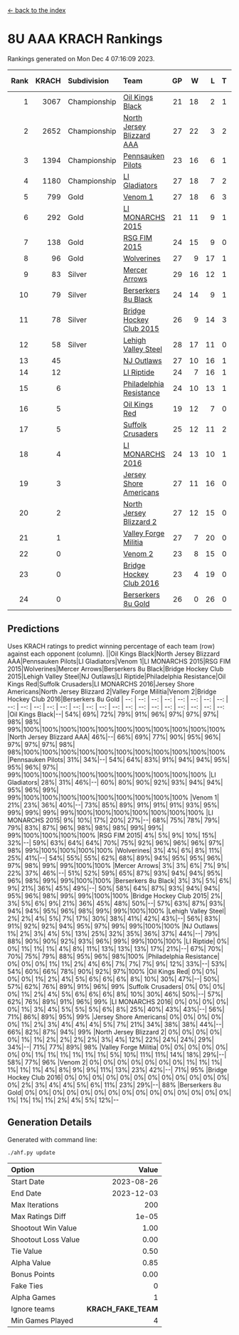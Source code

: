 [<- back to the index](readme.md)
# 8U AAA KRACH Rankings
Rankings generated on Mon Dec  4 07:16:09 2023.

Rank|KRACH|Subdivision|Team|GP|W|L|T|OTW|OTL|SoS|Exp Wins|Win Diff
---:|---:|:---|:---|---:|---:|---:|---:|---:|---:|---:|---:|---:
1|3067|Championship|[Oil Kings Black](https://gamesheetstats.com/seasons/3659/teams/140206/schedule)|21|18|2|1|1|0|526|19.3|-0.0
2|2652|Championship|[North Jersey Blizzard AAA](https://gamesheetstats.com/seasons/3659/teams/140205/schedule)|27|22|3|2|0|0|580|23.8|-0.0
3|1394|Championship|[Pennsauken Pilots](https://gamesheetstats.com/seasons/3659/teams/140208/schedule)|23|16|6|1|0|0|890|17.3|-0.0
4|1180|Championship|[LI Gladiators](https://gamesheetstats.com/seasons/3659/teams/140201/schedule)|27|18|7|2|1|0|944|19.8|-0.0
5|799|Gold|[Venom 1](https://gamesheetstats.com/seasons/3659/teams/140213/schedule)|27|18|6|3|1|1|736|20.3|-0.0
6|292|Gold|[LI MONARCHS 2015](https://gamesheetstats.com/seasons/3659/teams/140198/schedule)|21|11|9|1|0|0|722|12.3|-0.0
7|138|Gold|[RSG FIM 2015](https://gamesheetstats.com/seasons/3659/teams/140210/schedule)|24|15|9|0|0|1|595|15.8|-0.0
8|96|Gold|[Wolverines](https://gamesheetstats.com/seasons/3659/teams/140215/schedule)|27|9|17|1|0|1|948|10.3|-0.0
9|83|Silver|[Mercer Arrows](https://gamesheetstats.com/seasons/3659/teams/140202/schedule)|29|16|12|1|2|1|318|17.3|-0.0
10|79|Silver|[Berserkers 8u Black](https://gamesheetstats.com/seasons/3659/teams/140192/schedule)|24|14|9|1|0|0|352|15.3|-0.0
11|78|Silver|[Bridge Hockey Club 2015](https://gamesheetstats.com/seasons/3659/teams/140194/schedule)|26|9|14|3|1|3|591|11.3|-0.0
12|58|Silver|[Lehigh Valley Steel](https://gamesheetstats.com/seasons/3659/teams/140197/schedule)|28|17|11|0|2|0|414|17.8|-0.0
13|45||[NJ Outlaws](https://gamesheetstats.com/seasons/3659/teams/140203/schedule)|27|10|16|1|1|2|622|11.4|0.0
14|12||[LI Riptide](https://gamesheetstats.com/seasons/3659/teams/140200/schedule)|24|7|16|1|0|0|562|8.4|0.0
15|6||[Philadelphia Resistance](https://gamesheetstats.com/seasons/3659/teams/140209/schedule)|24|10|13|1|0|0|89|11.4|0.0
16|5||[Oil Kings Red](https://gamesheetstats.com/seasons/3659/teams/140207/schedule)|19|12|7|0|0|0|16|12.9|0.0
17|5||[Suffolk Crusaders](https://gamesheetstats.com/seasons/3659/teams/140211/schedule)|25|12|11|2|2|1|71|13.9|0.0
18|4||[LI MONARCHS 2016](https://gamesheetstats.com/seasons/3659/teams/140199/schedule)|24|13|10|1|1|0|17|14.4|0.0
19|3||[Jersey Shore Americans](https://gamesheetstats.com/seasons/3659/teams/140196/schedule)|27|11|16|0|0|2|102|11.9|0.0
20|2||[North Jersey Blizzard 2](https://gamesheetstats.com/seasons/3659/teams/140204/schedule)|27|12|15|0|2|2|16|12.9|0.0
21|1||[Valley Forge Militia](https://gamesheetstats.com/seasons/3659/teams/140212/schedule)|27|7|20|0|0|1|130|7.9|0.0
22|0||[Venom 2](https://gamesheetstats.com/seasons/3659/teams/140214/schedule)|23|8|15|0|1|0|7|8.9|0.0
23|0||[Bridge Hockey Club 2016](https://gamesheetstats.com/seasons/3659/teams/140195/schedule)|23|4|19|0|0|0|11|4.9|0.0
24|0||[Berserkers 8u Gold](https://gamesheetstats.com/seasons/3659/teams/140193/schedule)|26|0|26|0|0|0|8|0.9|0.0

## Predictions
Uses KRACH ratings to predict winning percentage of each team (row) against each opponent (column).
||Oil Kings Black|North Jersey Blizzard AAA|Pennsauken Pilots|LI Gladiators|Venom 1|LI MONARCHS 2015|RSG FIM 2015|Wolverines|Mercer Arrows|Berserkers 8u Black|Bridge Hockey Club 2015|Lehigh Valley Steel|NJ Outlaws|LI Riptide|Philadelphia Resistance|Oil Kings Red|Suffolk Crusaders|LI MONARCHS 2016|Jersey Shore Americans|North Jersey Blizzard 2|Valley Forge Militia|Venom 2|Bridge Hockey Club 2016|Berserkers 8u Gold
| --: | --: | --: | --: | --: | --: | --: | --: | --: | --: | --: | --: | --: | --: | --: | --: | --: | --: | --: | --: | --: | --: | --: | --: | --: 
|Oil Kings Black|--| 54%| 69%| 72%| 79%| 91%| 96%| 97%| 97%| 97%| 98%| 98%| 99%|100%|100%|100%|100%|100%|100%|100%|100%|100%|100%|100%
|North Jersey Blizzard AAA| 46%|--| 66%| 69%| 77%| 90%| 95%| 96%| 97%| 97%| 97%| 98%| 98%|100%|100%|100%|100%|100%|100%|100%|100%|100%|100%|100%
|Pennsauken Pilots| 31%| 34%|--| 54%| 64%| 83%| 91%| 94%| 94%| 95%| 95%| 96%| 97%| 99%|100%|100%|100%|100%|100%|100%|100%|100%|100%|100%
|LI Gladiators| 28%| 31%| 46%|--| 60%| 80%| 90%| 92%| 93%| 94%| 94%| 95%| 96%| 99%| 99%|100%|100%|100%|100%|100%|100%|100%|100%|100%
|Venom 1| 21%| 23%| 36%| 40%|--| 73%| 85%| 89%| 91%| 91%| 91%| 93%| 95%| 99%| 99%| 99%| 99%|100%|100%|100%|100%|100%|100%|100%
|LI MONARCHS 2015|  9%| 10%| 17%| 20%| 27%|--| 68%| 75%| 78%| 79%| 79%| 83%| 87%| 96%| 98%| 98%| 98%| 99%| 99%| 99%|100%|100%|100%|100%
|RSG FIM 2015|  4%|  5%|  9%| 10%| 15%| 32%|--| 59%| 63%| 64%| 64%| 70%| 75%| 92%| 96%| 96%| 96%| 97%| 98%| 99%|100%|100%|100%|100%
|Wolverines|  3%|  4%|  6%|  8%| 11%| 25%| 41%|--| 54%| 55%| 55%| 62%| 68%| 89%| 94%| 95%| 95%| 96%| 97%| 98%| 99%| 99%|100%|100%
|Mercer Arrows|  3%|  3%|  6%|  7%|  9%| 22%| 37%| 46%|--| 51%| 52%| 59%| 65%| 87%| 93%| 94%| 94%| 95%| 96%| 98%| 99%| 99%|100%|100%
|Berserkers 8u Black|  3%|  3%|  5%|  6%|  9%| 21%| 36%| 45%| 49%|--| 50%| 58%| 64%| 87%| 93%| 94%| 94%| 95%| 96%| 98%| 99%| 99%|100%|100%
|Bridge Hockey Club 2015|  2%|  3%|  5%|  6%|  9%| 21%| 36%| 45%| 48%| 50%|--| 57%| 63%| 87%| 93%| 94%| 94%| 95%| 96%| 98%| 99%| 99%|100%|100%
|Lehigh Valley Steel|  2%|  2%|  4%|  5%|  7%| 17%| 30%| 38%| 41%| 42%| 43%|--| 56%| 83%| 91%| 92%| 92%| 94%| 95%| 97%| 99%| 99%|100%|100%
|NJ Outlaws|  1%|  2%|  3%|  4%|  5%| 13%| 25%| 32%| 35%| 36%| 37%| 44%|--| 79%| 88%| 90%| 90%| 92%| 93%| 96%| 99%| 99%|100%|100%
|LI Riptide|  0%|  0%|  1%|  1%|  1%|  4%|  8%| 11%| 13%| 13%| 13%| 17%| 21%|--| 67%| 70%| 70%| 75%| 79%| 88%| 95%| 96%| 98%|100%
|Philadelphia Resistance|  0%|  0%|  0%|  1%|  1%|  2%|  4%|  6%|  7%|  7%|  7%|  9%| 12%| 33%|--| 53%| 54%| 60%| 66%| 78%| 90%| 92%| 97%|100%
|Oil Kings Red|  0%|  0%|  0%|  0%|  1%|  2%|  4%|  5%|  6%|  6%|  6%|  8%| 10%| 30%| 47%|--| 50%| 57%| 62%| 76%| 89%| 91%| 96%| 99%
|Suffolk Crusaders|  0%|  0%|  0%|  0%|  1%|  2%|  4%|  5%|  6%|  6%|  6%|  8%| 10%| 30%| 46%| 50%|--| 57%| 62%| 76%| 89%| 91%| 96%| 99%
|LI MONARCHS 2016|  0%|  0%|  0%|  0%|  0%|  1%|  3%|  4%|  5%|  5%|  5%|  6%|  8%| 25%| 40%| 43%| 43%|--| 56%| 71%| 86%| 89%| 95%| 99%
|Jersey Shore Americans|  0%|  0%|  0%|  0%|  0%|  1%|  2%|  3%|  4%|  4%|  4%|  5%|  7%| 21%| 34%| 38%| 38%| 44%|--| 66%| 82%| 87%| 94%| 99%
|North Jersey Blizzard 2|  0%|  0%|  0%|  0%|  0%|  1%|  1%|  2%|  2%|  2%|  2%|  3%|  4%| 12%| 22%| 24%| 24%| 29%| 34%|--| 71%| 77%| 89%| 98%
|Valley Forge Militia|  0%|  0%|  0%|  0%|  0%|  0%|  0%|  1%|  1%|  1%|  1%|  1%|  1%|  5%| 10%| 11%| 11%| 14%| 18%| 29%|--| 58%| 77%| 96%
|Venom 2|  0%|  0%|  0%|  0%|  0%|  0%|  0%|  1%|  1%|  1%|  1%|  1%|  1%|  4%|  8%|  9%|  9%| 11%| 13%| 23%| 42%|--| 71%| 95%
|Bridge Hockey Club 2016|  0%|  0%|  0%|  0%|  0%|  0%|  0%|  0%|  0%|  0%|  0%|  0%|  0%|  2%|  3%|  4%|  4%|  5%|  6%| 11%| 23%| 29%|--| 88%
|Berserkers 8u Gold|  0%|  0%|  0%|  0%|  0%|  0%|  0%|  0%|  0%|  0%|  0%|  0%|  0%|  0%|  0%|  1%|  1%|  1%|  1%|  2%|  4%|  5%| 12%|--

## Generation Details

Generated with command line:
```
./ahf.py update
```

| Option | Value |
| :----- | ----: |
| Start Date | 2023-08-26 |
| End Date | 2023-12-03 |
| Max Iterations | 200 |
| Max Ratings Diff | 1e-05 |
| Shootout Win Value | 1.00 |
| Shootout Loss Value | 0.00 |
| Tie Value | 0.50 |
| Alpha Value | 0.85 |
| Bonus Points | 0.00 |
| Fake Ties | 0 |
| Alpha Games | 1 |
| Ignore teams | __KRACH_FAKE_TEAM__ |
| Min Games Played | 4 |


